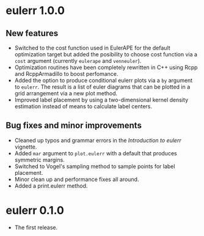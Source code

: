 # eulerr 1.0.0

## New features
* Switched to the cost function used in EulerAPE for the default optimization
target but added the posibility to choose cost function via a `cost` argument
(currently `eulerape` and `venneuler`).
* Optimization routines have been completely rewritten in C++ using Rcpp and
RcppArmadillo to boost perfomance.
* Added the option to produce conditional eulerr plots via a `by` argument to
`eulerr`. The result is a list of euler diagrams that can be plotted
in a grid arrangement via a new plot method.
* Improved label placement by using a two-dimensional kernel density estimation
instead of means to calculate label centers.

## Bug fixes and minor improvements
* Cleaned up typos and grammar errors in the _Introduction to eulerr_ vignette.
* Added `mar` argument to `plot.eulerr` with a default that produces
symmetric margins.
* Switched to Vogel's sampling method to sample points for label placement.
* Minor clean up and performance fixes all around.
* Added a print.eulerr method.

# eulerr 0.1.0
* The first release.